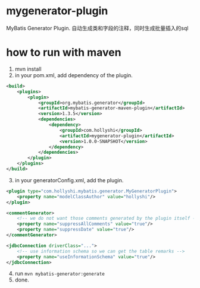 # mygenerator-plugin
MyBatis Generator Plugin. 自动生成类和字段的注释，同时生成批量插入的sql

# how to run with maven
1. mvn install
2. in your pom.xml, add dependency of the plugin.
```xml
<build>
    <plugins>
        <plugin>
            <groupId>org.mybatis.generator</groupId>
            <artifactId>mybatis-generator-maven-plugin</artifactId>
            <version>1.3.5</version>
            <dependencies>
                <dependency>
                    <groupId>com.hollyshi</groupId>
                    <artifactId>mygenerator-plugin</artifactId>
                    <version>1.0.0-SNAPSHOT</version>
                </dependency>
            </dependencies>
        </plugin>
    </plugins>
</build>
```
3. in your generatorConfig.xml, add the plugin.
```xml
<plugin type="com.hollyshi.mybatis.generator.MyGeneratorPlugin">
    <property name="modelClassAuthor" value="hollyshi"/>
</plugin>

<commentGenerator>
    <!-- we do not want those comments generated by the plugin itself -->
    <property name="suppressAllComments" value="true"/>
    <property name="suppressDate" value="true"/>
</commentGenerator>

<jdbcConnection driverClass="...">
    <!-- use information schema so we can get the table remarks -->
    <property name="useInformationSchema" value="true"/>
</jdbcConnection>
```
4. run `mvn mybatis-generator:generate`
5. done.
